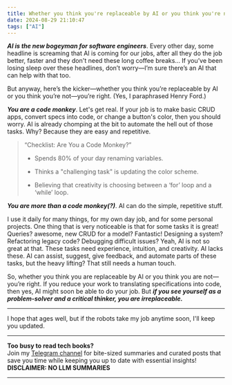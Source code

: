 ```yaml
---
title: Whether you think you're replaceable by AI or you think you're not - you're right
date: 2024-08-29 21:10:47
tags: ["AI"]
---
```


***AI is the new bogeyman for software engineers***. Every other day, some headline is screaming that AI is coming for our jobs, after all they do the job better, faster and they don't need these long coffee breaks... If you’ve been losing sleep over these headlines, don’t worry—I’m sure there’s an AI that can help with that too.

But anyway, here’s the kicker—whether you think you’re replaceable by AI or you think you’re not—you’re right. (Yes, I paraphrased Henry Ford.)

***You are a code monkey***. Let's get real. If your job is to make basic CRUD apps, convert specs into code, or change a button's color, then you should worry. AI is already chomping at the bit to automate the hell out of those tasks. Why? Because they are easy and repetitive.

> “Checklist: Are You a Code Monkey?”
>
>* Spends 80% of your day renaming variables.
>
>* Thinks a "challenging task" is updating the color scheme.
>
>* Believing that creativity is choosing between a ‘for’ loop and a ‘while’ loop.

***You are more than a code monkey(?)***. AI can do the simple, repetitive stuff.

I use it daily for many things, for my own day job, and for some personal projects. One thing that is very noticeable is that for some tasks it is great! Queries? awesome, new CRUD for a model? Fantastic! Designing a system? Refactoring legacy code? Debugging difficult issues? Yeah, AI is not so great at that. These tasks need experience, intuition, and creativity. AI lacks these. AI can assist, suggest, give feedback, and automate parts of these tasks, but the heavy lifting? That still needs a human touch.

So, whether you think you are replaceable by AI or you think you are not—you’re right. If you reduce your work to translating specifications into code, then yes, AI might soon be able to do your job. But ***if you see yourself as a problem-solver and a critical thinker, you are irreplaceable.*** 

---

I hope that ages well, but if the robots take my job anytime soon, I'll keep you updated.


<!-- PROMO BLOCK -->
---

**Too busy to read tech books?**  
Join my [Telegram channel](https://t.me/booksbytes) for bite-sized summaries and curated posts that save you time while keeping you up to date with essential insights!  
**DISCLAIMER: NO LLM SUMMARIES**

---
<!-- END PROMO BLOCK -->

